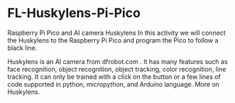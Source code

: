 # FL-Huskylens-Pi-Pico
Raspberry Pi Pico and AI camera Huskylens
In this activity we will connect the Huskylens to the Raspberry Pi Pico and program the Pico to follow a black line.

Huskylens is an AI camera from dfrobot.com . It has many features such as face recognition, object recognition, object tracking, color recognition, line tracking. It can only be trained with a click on the button or a few lines of code supported in python, micropython, and Arduino language. More on Huskylens.
